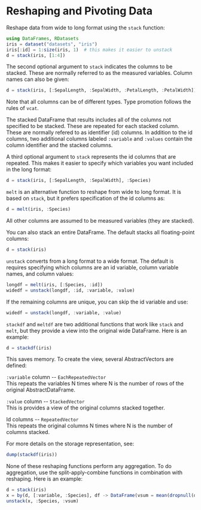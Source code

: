 # Reshaping and Pivoting Data

Reshape data from wide to long format using the `stack` function:

```julia
using DataFrames, RDatasets
iris = dataset("datasets", "iris")
iris[:id] = 1:size(iris, 1)  # this makes it easier to unstack
d = stack(iris, [1:4])
```

The second optional argument to `stack` indicates the columns to be stacked. These are normally referred to as the measured variables. Column names can also be given:

```julia
d = stack(iris, [:SepalLength, :SepalWidth, :PetalLength, :PetalWidth])
```

Note that all columns can be of different types. Type promotion follows the rules of `vcat`.

The stacked DataFrame that results includes all of the columns not specified to be stacked. These are repeated for each stacked column. These are normally refered to as identifier (id) columns. In addition to the id columns, two additional columns labeled `:variable` and `:values` contain the column identifier and the stacked columns.

A third optional argument to `stack` represents the id columns that are repeated. This makes it easier to specify which variables you want included in the long format:

```julia
d = stack(iris, [:SepalLength, :SepalWidth], :Species)
```

`melt` is an alternative function to reshape from wide to long format. It is based on `stack`, but it prefers specification of the id columns as:

```julia
d = melt(iris, :Species)
```

All other columns are assumed to be measured variables (they are stacked).

You can also stack an entire DataFrame. The default stacks all floating-point columns:

```julia
d = stack(iris)
```

`unstack` converts from a long format to a wide format. The default is requires specifying which columns are an id variable, column variable names, and column values:

```julia
longdf = melt(iris, [:Species, :id])
widedf = unstack(longdf, :id, :variable, :value)
```

If the remaining columns are unique, you can skip the id variable and use:

```julia
widedf = unstack(longdf, :variable, :value)
```

`stackdf` and `meltdf` are two additional functions that work like `stack` and `melt`, but they provide a view into the original wide DataFrame. Here is an example:

```julia
d = stackdf(iris)
```

This saves memory. To create the view, several AbstractVectors are defined:

`:variable` column -- `EachRepeatedVector`  
This repeats the variables N times where N is the number of rows of the original AbstractDataFrame.

`:value` column -- `StackedVector`  
This is provides a view of the original columns stacked together.

Id columns -- `RepeatedVector`  
This repeats the original columns N times where N is the number of columns stacked.

For more details on the storage representation, see:

```julia
dump(stackdf(iris))
```

None of these reshaping functions perform any aggregation. To do aggregation, use the split-apply-combine functions in combination with reshaping. Here is an example:

```julia
d = stack(iris)
x = by(d, [:variable, :Species], df -> DataFrame(vsum = mean(dropnull(df[:value]))))
unstack(x, :Species, :vsum)
```
